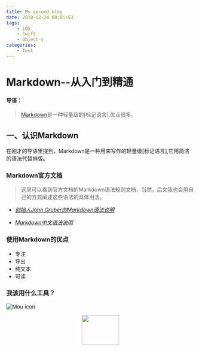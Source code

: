 ```yaml
---
title: My second blog
date: 2018-02-24 00:05:53
tags:
	- iOS
	- Swift
	- Object-v
categories: 
	- Test
---
```

# Markdown--从入门到精通
#### 导语：
> [Markdown](www.baidu.com)是一种轻量级的[标记语言],优点很多。

## 一、认识Markdown

在刚才的导语里提到，Markdown是一种用来写作的轻量级[标记语言],它用简洁的语法代替排版。

### Markdown官方文档
> 这里可以看到官方文档的Markdown语法规则文档，当然，后文我也会用自己的方式阐述这些语法的具体用法。

* [*创始人John Gruber的Markdown语法说明*](https://zomfice.git.io)

* [*Markdown中文语法说明*](https://zomfice.git.io)

### 使用Markdown的优点

* 专注
* 导出
* 纯文本
* 可读

### 我该用什么工具？
![Mou icon](http://img02.tooopen.com/images/20160509/tooopen_sy_161967094653.jpg)
<div align=center>
<img src="http://img02.tooopen.com/images/20160509/tooopen_sy_161967094653.jpg" width="100" height="80" >
</div>


